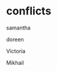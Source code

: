 # conflicts


samantha

doreen

Victoria






























































































Mikhail